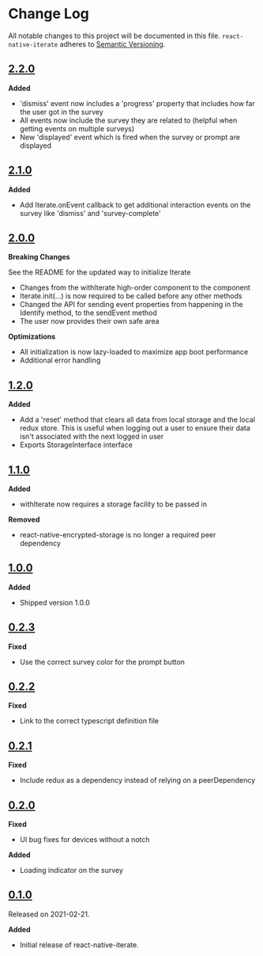 # Change Log

All notable changes to this project will be documented in this file.
`react-native-iterate` adheres to [Semantic Versioning](https://semver.org/).

## [2.2.0](https://github.com/iteratehq/react-native-iterate/releases/tag/v2.2.0)

**Added**

- 'dismiss' event now includes a 'progress' property that includes how far the user got in the survey
- All events now include the survey they are related to (helpful when getting events on multiple surveys)
- New 'displayed' event which is fired when the survey or prompt are displayed

## [2.1.0](https://github.com/iteratehq/react-native-iterate/releases/tag/v2.1.0)

**Added**

- Add Iterate.onEvent callback to get additional interaction events on the survey like 'dismiss' and 'survey-complete'

## [2.0.0](https://github.com/iteratehq/react-native-iterate/releases/tag/v2.0.0)

**Breaking Changes**

See the README for the updated way to initialize Iterate 
- Changes from the withIterate high-order component to the <IterateProvider> component
- Iterate.init(...) is now required to be called before any other methods
- Changed the API for sending event properties from happening in the Identify method, to the sendEvent method
- The user now provides their own safe area

**Optimizations**
- All initialization is now lazy-loaded to maximize app boot performance
- Additional error handling

## [1.2.0](https://github.com/iteratehq/react-native-iterate/releases/tag/v1.2.0)

**Added**

- Add a 'reset' method that clears all data from local storage and the local redux store. This is useful when logging out a user to ensure their data isn't associated with the next logged in user
- Exports StorageInterface interface

## [1.1.0](https://github.com/iteratehq/react-native-iterate/releases/tag/v1.1.0)

**Added**

- withIterate now requires a storage facility to be passed in

**Removed**

- react-native-encrypted-storage is no longer a required peer dependency

## [1.0.0](https://github.com/iteratehq/react-native-iterate/releases/tag/v1.0.0)

**Added**

- Shipped version 1.0.0

## [0.2.3](https://github.com/iteratehq/react-native-iterate/releases/tag/v0.2.3)

**Fixed**

- Use the correct survey color for the prompt button

## [0.2.2](https://github.com/iteratehq/react-native-iterate/releases/tag/v0.2.2)

**Fixed**

- Link to the correct typescript definition file

## [0.2.1](https://github.com/iteratehq/react-native-iterate/releases/tag/v0.2.1)

**Fixed**

- Include redux as a dependency instead of relying on a peerDependency

## [0.2.0](https://github.com/iteratehq/react-native-iterate/releases/tag/v0.2.0)

**Fixed**

- UI bug fixes for devices without a notch

**Added**

- Loading indicator on the survey

## [0.1.0](https://github.com/iteratehq/react-native-iterate/releases/tag/v0.1.0)

Released on 2021-02-21.

**Added**

- Initial release of react-native-iterate.
